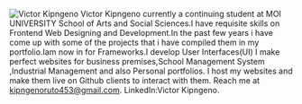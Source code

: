 ![Victor Kipngeno ](https://github.com/Vick8715/VICTOR-KIPNGENO/assets/157721948/6ac04182-27f8-417a-b29b-6709a374b0b7)
Victor Kipngeno currently a continuing student at MOI UNIVERSITY School of Arts and Social Sciences.I have requisite skills on Frontend Web Designing and Development.In the past few years i have come up with some of the projects that i have compiled them in my portfolio.Iam now in for Frameworks.I develop User Interfaces(UI) I make perfect websites for business premises,School Management System ,Industrial Management and also Personal portfolios. I host my websites and make them live on Github clients to interact with them.
Reach me at kipngenoruto453@gmail.com.
LinkedIn:Victor Kipngeno.

